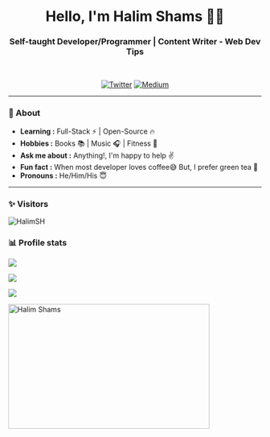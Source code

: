 <h1 align="center"> Hello, I'm Halim Shams 👨‍💻 </h1>

<h3 align="center">  Self-taught Developer/Programmer | Content Writer - Web Dev Tips </h3> <br>

<p align="center"> 
<a href="https://twitter.com/HalimOFFI"><img alt="Twitter" src="https://img.shields.io/badge/-HalimOFFI-1ca0f1?style=flat-square&logo=twitter&logoColor=white&link=https://twitter.com/HalimOFFI"></a>
<a href="https://halimshams.medium.com"><img alt="Medium" src="https://img.shields.io/badge/-HalimSH-black?style=flat-square&logo=medium&logoColor=white&link=https://halimshams.medium.com"></a>
</p>

---------------------------------------------------------------------------------------------------------------------------------------------------------------------------------
### 🤔 About
-  **Learning :** Full-Stack :zap: | Open-Source :fire:	
-  **Hobbies :** Books :books: | Music :headphones: | Fitness 💪
-  **Ask me about :** Anything!, I'm happy to help :v:
-  **Fun fact :** When most developer loves coffee:sweat_smile: But, I prefer green tea 💚 
-  **Pronouns :** He/Him/His :innocent:

---------------------------------------------------------------------------------------------------------------------------------------------------------------------------------
### ✨ Visitors 

<p align="left"> <img src="https://komarev.com/ghpvc/?username=Halim-Shams" alt="HalimSH" /> </p>

### 📊 Profile stats

<p align="left">
    <img align="center" src="https://github-readme-streak-stats.herokuapp.com/?user=Halim-Shams&theme=radical">
    
<p align="left">
    <img align="center" src="https://github-readme-stats.vercel.app/api?username=Halim-Shams&show_icons=true&theme=tokyonight">
    
<p align="left">
     <img align="center" src="https://activity-graph.herokuapp.com/graph?username=Halim-Shams"> 
    
<p><img align="left" src="https://github-readme-stats.vercel.app/api/top-langs?username=Halim-Shams&show_icons=true&locale=en&layout=compact"  height="248px" width="400px"alt="Halim Shams" /></p>
